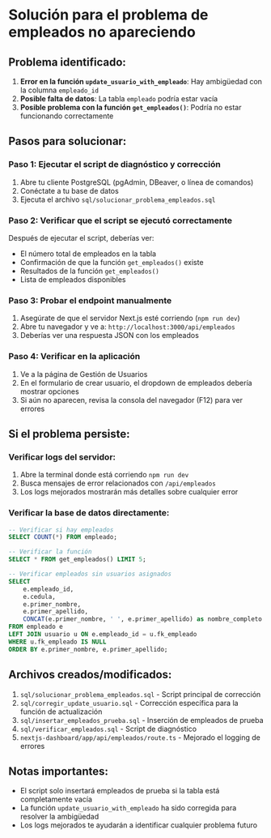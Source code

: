 # Solución para el problema de empleados no apareciendo

## Problema identificado:
1. **Error en la función `update_usuario_with_empleado`**: Hay ambigüedad con la columna `empleado_id`
2. **Posible falta de datos**: La tabla `empleado` podría estar vacía
3. **Posible problema con la función `get_empleados()`**: Podría no estar funcionando correctamente

## Pasos para solucionar:

### Paso 1: Ejecutar el script de diagnóstico y corrección
1. Abre tu cliente PostgreSQL (pgAdmin, DBeaver, o línea de comandos)
2. Conéctate a tu base de datos
3. Ejecuta el archivo `sql/solucionar_problema_empleados.sql`

### Paso 2: Verificar que el script se ejecutó correctamente
Después de ejecutar el script, deberías ver:
- El número total de empleados en la tabla
- Confirmación de que la función `get_empleados()` existe
- Resultados de la función `get_empleados()`
- Lista de empleados disponibles

### Paso 3: Probar el endpoint manualmente
1. Asegúrate de que el servidor Next.js esté corriendo (`npm run dev`)
2. Abre tu navegador y ve a: `http://localhost:3000/api/empleados`
3. Deberías ver una respuesta JSON con los empleados

### Paso 4: Verificar en la aplicación
1. Ve a la página de Gestión de Usuarios
2. En el formulario de crear usuario, el dropdown de empleados debería mostrar opciones
3. Si aún no aparecen, revisa la consola del navegador (F12) para ver errores

## Si el problema persiste:

### Verificar logs del servidor:
1. Abre la terminal donde está corriendo `npm run dev`
2. Busca mensajes de error relacionados con `/api/empleados`
3. Los logs mejorados mostrarán más detalles sobre cualquier error

### Verificar la base de datos directamente:
```sql
-- Verificar si hay empleados
SELECT COUNT(*) FROM empleado;

-- Verificar la función
SELECT * FROM get_empleados() LIMIT 5;

-- Verificar empleados sin usuarios asignados
SELECT 
    e.empleado_id,
    e.cedula,
    e.primer_nombre,
    e.primer_apellido,
    CONCAT(e.primer_nombre, ' ', e.primer_apellido) as nombre_completo
FROM empleado e
LEFT JOIN usuario u ON e.empleado_id = u.fk_empleado
WHERE u.fk_empleado IS NULL
ORDER BY e.primer_nombre, e.primer_apellido;
```

## Archivos creados/modificados:
1. `sql/solucionar_problema_empleados.sql` - Script principal de corrección
2. `sql/corregir_update_usuario.sql` - Corrección específica para la función de actualización
3. `sql/insertar_empleados_prueba.sql` - Inserción de empleados de prueba
4. `sql/verificar_empleados.sql` - Script de diagnóstico
5. `nextjs-dashboard/app/api/empleados/route.ts` - Mejorado el logging de errores

## Notas importantes:
- El script solo insertará empleados de prueba si la tabla está completamente vacía
- La función `update_usuario_with_empleado` ha sido corregida para resolver la ambigüedad
- Los logs mejorados te ayudarán a identificar cualquier problema futuro 